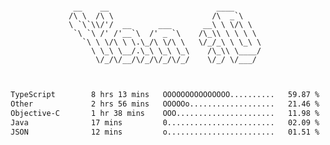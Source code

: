 <div align="center">
<pre><code>
 __    __                        ____      
/\ \  /\ \                      /\  _`\    
\ `\`\\/'/  __      ___       __\ \ \/\ \  
 `\ `\ /' /'__`\  /' _ `\    /\_\\ \ \ \ \ 
   `\ \ \/\ \ \.\_/\ \/\ \   \/_/_\ \ \_\ \
     \ \_\ \__/.\_\ \_\ \_\    /\_\\ \____/
      \/_/\/__/\/_/\/_/\/_/    \/_/ \/___/ 
                                           

</code></pre>

<!--START_SECTION:waka-->

```txt
TypeScript        8 hrs 13 mins   OOOOOOOOOOOOOOO..........   59.87 %
Other             2 hrs 56 mins   OOOOOo...................   21.46 %
Objective-C       1 hr 38 mins    OOO......................   11.98 %
Java              17 mins         0........................   02.09 %
JSON              12 mins         o........................   01.51 %
```

<!--END_SECTION:waka-->
